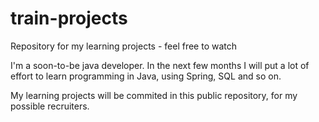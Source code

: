 # train-projects
Repository for my learning projects - feel free to watch

I'm a soon-to-be java developer. In the next few months I will put a lot of effort to learn programming in Java, using Spring, SQL and so on.

My learning projects will be commited in this public repository, for my possible recruiters.
